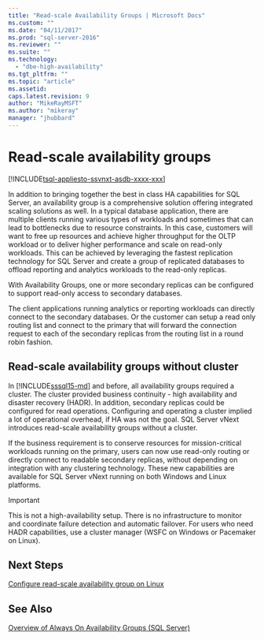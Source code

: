 ```yaml
---
title: "Read-scale Availability Groups | Microsoft Docs"
ms.custom: ""
ms.date: "04/11/2017"
ms.prod: "sql-server-2016"
ms.reviewer: ""
ms.suite: ""
ms.technology: 
  - "dbe-high-availability"
ms.tgt_pltfrm: ""
ms.topic: "article"
ms.assetid: 
caps.latest.revision: 9
author: "MikeRayMSFT"
ms.author: "mikeray"
manager: "jhubbard"
---
```

# Read-scale availability groups
[!INCLUDE[tsql-appliesto-ssvnxt-asdb-xxxx-xxx](../../../includes/tsql-appliesto-ssvnxt-asdb-xxxx-xxx.md)]

In addition to bringing together the best in class HA capabilities for SQL Server, an availability group is a comprehensive solution offering integrated scaling solutions as well. In a typical database application, there are multiple clients running various types of workloads and sometimes that can lead to bottlenecks due to resource constraints. In this case, customers will want to free up resources and achieve higher throughput for the OLTP workload or to deliver higher performance and scale on read-only workloads. This can be achieved by leveraging the fastest replication technology for SQL Server and create a group of replicated databases to offload reporting and analytics workloads to the read-only replicas. 

With Availability Groups, one or more secondary replicas can be configured to support read-only access to secondary databases.

The client applications running analytics or reporting workloads can directly connect to the secondary databases. Or the customer can setup a read only routing list and connect to the primary that will forward the connection request to each of the secondary replicas from the routing list in a round robin fashion.

## Read-scale availability groups without cluster

In [!INCLUDE[sssql15-md](sssql15-md.md)] and before, all availability groups required a cluster. The cluster provided business continuity - high availability and disaster recovery (HADR). In addition, secondary replicas could be configured for read operations. Configuring and operating a cluster implied a lot of operational overhead, if HA was not the goal. SQL Server vNext introduces read-scale availability groups without a cluster. 

If the business requirement is to conserve resources for mission-critical workloads running on the primary, users can now use read-only routing or directly connect to readable secondary replicas, without depending on integration with any clustering technology. These new capabilities are available for SQL Server vNext running on both Windows and Linux platforms.

>[!IMPORTANT]
>This is not a high-availability setup. There is no infrastructure to monitor and coordinate failure detection and automatic failover. For users who need HADR capabilities, use a cluster manager (WSFC on Windows or Pacemaker on Linux). 

## Next Steps 

[Configure read-scale availability group on Linux](..\..\..\linux\sql-server-linux-availability-group-configure-rs.md)

## See Also  
 [Overview of Always On Availability Groups &#40;SQL Server&#41;](../../../database-engine/availability-groups/windows/overview-of-always-on-availability-groups-sql-server.md)  
  
  
